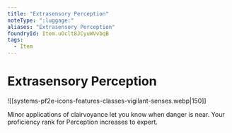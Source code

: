 ```yaml
---
title: "Extrasensory Perception"
noteType: ":luggage:"
aliases: "Extrasensory Perception"
foundryId: Item.uOclt8JCyuWVvbqB
tags:
  - Item
---
```


# Extrasensory Perception
![[systems-pf2e-icons-features-classes-vigilant-senses.webp|150]]

Minor applications of clairvoyance let you know when danger is near. Your proficiency rank for Perception increases to expert.
